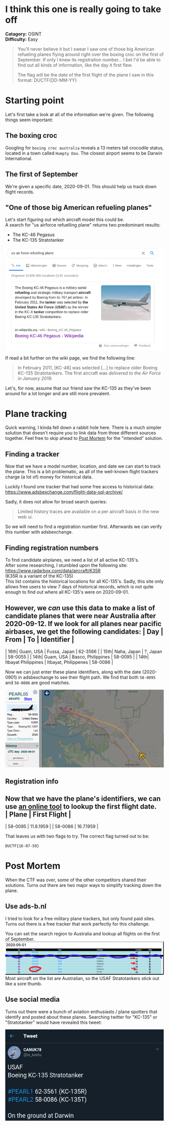 # I think this one is really going to take off
**Catagory:** OSINT  
**Difficulty:** Easy  
> You'll never believe it but I swear I saw one of those big American refueling planes flying around right over the boxing croc on the first of September. If only I knew its registration number... I bet I'd be able to find out all kinds of information, like the day it first flew.
> 
> The flag will be the date of the first flight of the plane I saw in this format: DUCTF{DD-MM-YY}

# Starting point

Let's first take a look at all of the information we're given. The following things seem important:

## The boxing croc
Googling for `boxing croc australia` reveals a 13 meters tall crocodile status, located in a town called `Humpty Doo`.  The closest airport seems to be Darwin International.  

## The first of September
We're given a specific date, 2020-09-01. This should help us track down flight records.

## "One of those big American refueling planes"

Let's start figuring out which aircraft model this could be.  
A search for "us airforce refuelling plane" returns two predominant results:
* The KC-46 Pegasus
* The KC-135 Stratotanker  

![](res/us-google.png)

If read a bit further on the wiki page, we find the following line:
> In February 2011, [KC-46] was selected [...] to replace older Boeing KC-135 Stratotankers. The first aircraft was _delivered to the Air Force in January 2019_.  
  
Let's, for now, assume that our friend saw the KC-135 as they've been around for a lot longer and are still more prevalent.  
 
# Plane tracking

Quick warning, I kinda fell down a rabbit hole here. There is a much simpler solution that doesn't require you to link data from three different sources together. Feel free to skip ahead to [Post Mortem](#post-mortem) for the "intended" solution.  


## Finding a tracker
Now that we have a model number, location, and date we can start to track the plane. This is a bit problematic, as all of the well-known flight trackers charge (a lot of) money for historical data.  
  
Luckily I found one tracker that had some free access to historical data:  
https://www.adsbexchange.com/flight-data-sql-archive/  

Sadly, it does not allow for broad search queries:  
> Limited history traces are available on a per aircraft basis in the new web ui. 
  
So we will need to find a registration number first. Afterwards we can verify this number with adsbexchange.

## Finding registration numbers

To find candidate airplanes, we need a list of all active KC-135's.  
After some researching, I stumbled upon the following site:  
https://www.radarbox.com/data/aircraft/K35R  
(K35R is a variant of the KC-135)  
This list contains the historical locations for all KC-135's. Sadly, this site only allows free users to view 7 days of historical records, which is not quite enough to find out where all KC-135's were on 2020-09-01.  
  
However, we _can_ use this data to make a list of candidate planes that were near Australia after 2020-09-12. If we look for all planes near pacific airbases, we get the following candidates:
| Day | From                | To                   | Identifier |
-----------------------------------------------------------------
| 16th| Guam, USA           | Fussa, Japan         | 62-3566    |
| 15th| Naha, Japan         | ?, Japan             | 58-0055    |
| 14th| Guam, USA           | Basco, Philippines   | 58-0095    |
| 14th| Itbayat Philippines | Itbayat, Philippenes | 58-0086    |
  
Now we can just enter these plane identifiers, along with the date (2020-0901) in adsbexchange to see their flight path. We find that both `58-0095` and `58-0086` are good matches.

![](res/plane.png)

## Registration info
Now that we have the plane's identifiers, we can use [an online tool](https://www.planelogger.com) to lookup the first flight date.  
| Plane   | First Flight | 
-------------------------
| 58-0095 | 11.8.1959    |
| 58-0086 | 16.7.1959    |

That leaves us with two flags to try. The correct flag turned out to be:
```
DUCTF{16-07-59}
```


# Post Mortem
When the CTF was over, some of the other competitors shared their solutions. Turns out there are two major ways to simplify tracking down the plane.  
  
## Use ads-b.nl
I tried to look for a free military plane trackers, but only found paid sites. Turns out there is a free tracker that work perfectly for this challenge.  

 You can set the search region to Australia and lookup all flights on the first of September.
![](res/ads-b.png)  
Most aircraft on the list are Australian, so the USAF Stratotankers stick out like a sore thumb.

## Use social media
Turns out there were a bunch of aviation enthusiasts / plane spotters that identify and posted about these planes. Searching twitter for "KC-135" or "Stratotanker" would have revealed this tweet:

![](res/tweet.png)
